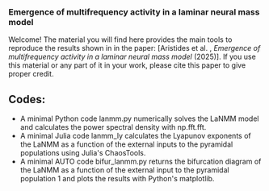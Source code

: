 ### Emergence of multifrequency activity in a laminar neural mass model

Welcome! 
The material you will find here provides the main tools to reproduce the results shown in in the paper: [Aristides et al. , *Emergence of multifrequency activity in a laminar neural mass model* (2025)].
If you use this material or any part of it in your work, please cite this paper to give proper credit.

## Codes: 
- A minimal Python code lanmm.py numerically solves the LaNMM model and calculates the power spectral density with np.fft.fft.
- A minimal Julia code lanmm_ly calculates the Lyapunov exponents of the LaNMM as a function of the external inputs to the pyramidal populations using Julia's ChaosTools.
- A minimal AUTO code bifur_lanmm.py returns the bifurcation diagram of the LaNMM as a function of the external input to the pyramidal population 1 and plots the results with Python's matplotlib.


